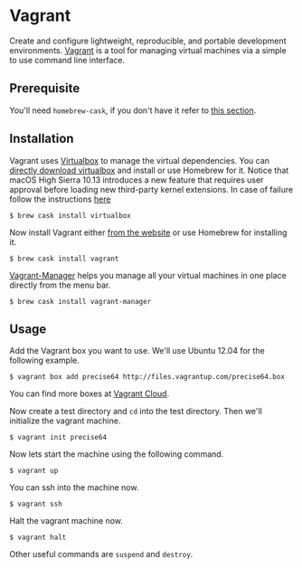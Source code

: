 # Vagrant
Create and configure lightweight, reproducible, and portable development environments. [Vagrant](http://www.vagrantup.com/) is a tool for managing virtual machines via a simple to use command line interface.

## Prerequisite
You'll need `homebrew-cask`, if you don't have it refer to [this section](/mac-setup/Homebrew/Cask.html).

## Installation
Vagrant uses [Virtualbox](https://www.virtualbox.org/) to manage the virtual dependencies. You can [directly download virtualbox](https://www.virtualbox.org/wiki/Downloads) and install or use Homebrew for it. 
Notice that macOS High Sierra 10.13 introduces a new feature that requires user approval before loading new third-party kernel extensions.
In case of failure follow the instructions [here](https://developer.apple.com/library/archive/technotes/tn2459/_index.html) 

    $ brew cask install virtualbox

Now install Vagrant either [from the website](http://www.vagrantup.com/downloads.html) or use Homebrew for installing it.

    $ brew cask install vagrant

[Vagrant-Manager](http://vagrantmanager.com/) helps you manage all your virtual machines in one place directly from the menu bar.

    $ brew cask install vagrant-manager

## Usage
Add the Vagrant box you want to use. We'll use Ubuntu 12.04 for the following example.

    $ vagrant box add precise64 http://files.vagrantup.com/precise64.box

You can find more boxes at [Vagrant Cloud](https://app.vagrantup.com/boxes/search).

Now create a test directory and `cd` into the test directory. Then we'll initialize the vagrant machine.

    $ vagrant init precise64

Now lets start the machine using the following command.

    $ vagrant up

You can ssh into the machine now.

    $ vagrant ssh

Halt the vagrant machine now.

    $ vagrant halt

Other useful commands are `suspend` and `destroy`.

